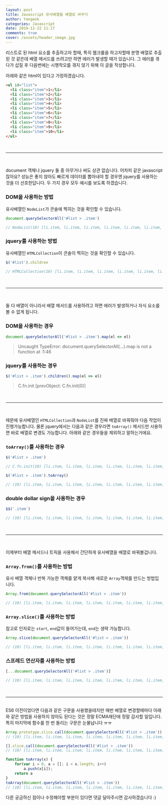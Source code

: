 ```yaml
---
layout: post
title: Javascript 유사배열을 배열로 바꾸기
author: Yangeok
categories: Javascript
date: 2019-12-22 11:17
comments: true
cover: /assets/header_image.jpg
---
```


리스트로 된 html 요소를 추출하고자 할때, 특히 웹크롤을 하고자할때 분명 배열로 추출된 것 같은데 배열 메서드를 쓰려고만 하면 에러가 발생할 때가 있습니다. 그 에러를 겪다가 삽질 후 다음번에는 시행착오를 겪지 않기 위해 이 글을 작성합니다.

아래와 같은 html이 있다고 가정하겠습니다.

```html
<ul id="list">
  <li class="item">1</li>
  <li class="item">2</li>
  <li class="item">3</li>
  <li class="item">4</li>
  <li class="item">5</li>
  <li class="item">6</li>
  <li class="item">7</li>
  <li class="item">8</li>
  <li class="item">9</li>
  <li class="item">10</li>
</ul>
```

<br>

---

<br>

document 객체나 jquery 둘 중 아무거나 써도 상관 없습니다. 어차피 같은 javascript잖아요? 성능은 좋지 않아도 빠르게 데이터를 뽑아내야 할 경우엔 jquery를 사용하는 것을 더 선호한답니다. 두 가지 경우 모두 예시를 보도록 하겠습니다.

### DOM을 사용하는 방법

유사배열인 `NodeList`가 콘솔에 찍히는 것을 확인할 수 있습니다.

```js
document.querySelectorAll('#list > .item') 

// NodeList(10) [li.item, li.item, li.item, li.item, li.item, li.item, li.item, li.item, li.item, li.item]
```

### jquery를 사용하는 방법

유사배열인 `HTMLCollection`이 콘솔이 찍히는 것을 확인할 수 있습니다.

```js
$('#list').children

// HTMLCollection(10) [li.item, li.item, li.item, li.item, li.item, li.item, li.item, li.item, li.item, li.item]
```

<br>

---

<br>

둘 다 배열이 아니라서 배열 메서드를 사용하려고 하면 에러가 발생하거나 자식 요소를 볼 수 없게 됩니다.

### DOM을 사용하는 경우

```js
document.querySelectorAll('#list > .item').map(el => el)
```

> Uncaught TypeError: document.querySelectorAll(...).map is not a function
> at <anonymous>:1:46

### jquery를 사용하는 경우

```js
$('#list > .item').children().map(el => el)
```

> C.fn.init [prevObject: C.fn.init(0)]

<br>

---

<br>

때문에 유사배열인 `HTMLCollection`과 `NodeList`를 진짜 배열로 바꿔줘야 다음 작업이 진행가능합니다. 물론 jquery에서는 다음과 같은 경우라면 `toArray()` 메서드만 사용하면 바로 배열로 변경도 가능합니다. 아래와 같은 경우들을 제외하고 말하는거에요.

### `toArray()`를 사용하는 경우

```js
$('#list > .item')

// C.fn.init(10) [li.item, li.item, li.item, li.item, li.item, li.item, li.item, li.item, li.item, li.item, prevObject: C.fn.init(1)]

$('#list > .item').toArray()

// (10) [li.item, li.item, li.item, li.item, li.item, li.item, li.item, li.item, li.item, li.item]
```

### double dollar sign을 사용하는 경우

```js
$$('.item')

// (10) [li.item, li.item, li.item, li.item, li.item, li.item, li.item, li.item, li.item, li.item]
```

<br>

---

<br>

이제부터 배열 메서드나 트릭을 사용해서 간단하게 유사배열을 배열로 바꿔볼겁니다.

### `Array.from()`를 사용하는 방법

유사 배열 객체나 반복 가능한 객체를 얕게 복사해 새로운 `Array`객체를 만드는 방법입니다.

```js
Array.from(document.querySelectorAll('#list > .item'))

// (10) [li.item, li.item, li.item, li.item, li.item, li.item, li.item, li.item, li.item, li.item]
```

### `Array.slice()`를 사용하는 방법

참고로 인자로는 `start`, `end`값이 들어가는데, `end`는 생략 가능합니다.

```js
Array.slice(document.querySelectorAll('#list > .item'))

// (10) [li.item, li.item, li.item, li.item, li.item, li.item, li.item, li.item, li.item, li.item]
```

### 스프레드 연산자를 사용하는 방법

```js
[...document.querySelectorAll('#list > .item')]

// (10) [li.item, li.item, li.item, li.item, li.item, li.item, li.item, li.item, li.item, li.item]
```

<br>

---

<br>
ES6 이전이었다면 다음과 같은 구문을 사용했을테지만 매번 배열로 변경할때마다 아래와 같은 방법을 사용하지 않아도 된다는 것은 정말 ECMA재단에 정말 감사할 일입니다. 특히 마지막에 함수를 한 번 돌리는 구문은 눈물납니다 ㅠㅠ

```js
Array.prototype.slice.call(document.querySelectorAll('#list > .item'))
// (10) [li.item, li.item, li.item, li.item, li.item, li.item, li.item, li.item, li.item, li.item]

[].slice.call(document.querySelectorAll('#list > .item'))
// (10) [li.item, li.item, li.item, li.item, li.item, li.item, li.item, li.item, li.item, li.item]

function toArray(x) {
    for(var i = 0, a = []; i < x.length; i++)
        a.push(x[i]);
    return a
}
toArray(document.querySelectorAll('#list > .item'))
// (10) [li.item, li.item, li.item, li.item, li.item, li.item, li.item, li.item, li.item, li.item]
```

다른 궁금하신 점이나 수정해야할 부분이 있다면 댓글 달아주시면 감사하겠습니다 :)
